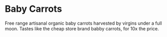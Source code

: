 Baby Carrots
============

Free range artisanal organic baby carrots harvested by virgins under a full moon.  Tastes like the cheap store brand babby carrots, for 10x the price.
